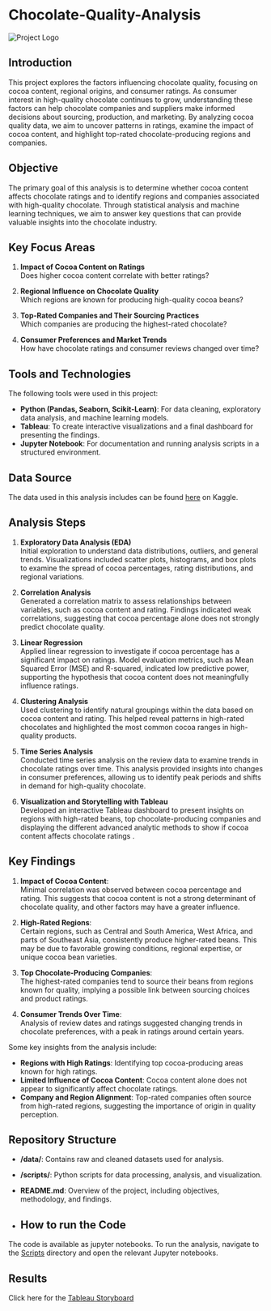 # Chocolate-Quality-Analysis
![Project Logo](images/logo.png)

## Introduction
This project explores the factors influencing chocolate quality, focusing on cocoa content, regional origins, and consumer ratings. As consumer interest in high-quality chocolate continues to grow, understanding these factors can help chocolate companies and suppliers make informed decisions about sourcing, production, and marketing. By analyzing cocoa quality data, we aim to uncover patterns in ratings, examine the impact of cocoa content, and highlight top-rated chocolate-producing regions and companies.

## Objective
The primary goal of this analysis is to determine whether cocoa content affects chocolate ratings and to identify regions and companies associated with high-quality chocolate. Through statistical analysis and machine learning techniques, we aim to answer key questions that can provide valuable insights into the chocolate industry.

## Key Focus Areas
1. **Impact of Cocoa Content on Ratings**  
   Does higher cocoa content correlate with better ratings? 

2. **Regional Influence on Chocolate Quality**  
   Which regions are known for producing high-quality cocoa beans?

3. **Top-Rated Companies and Their Sourcing Practices**  
   Which companies are producing the highest-rated chocolate?

4. **Consumer Preferences and Market Trends**  
   How have chocolate ratings and consumer reviews changed over time? 

## Tools and Technologies
The following tools were used in this project:
- **Python (Pandas, Seaborn, Scikit-Learn)**: For data cleaning, exploratory data analysis, and machine learning models.
- **Tableau**: To create interactive visualizations and a final dashboard for presenting the findings.
- **Jupyter Notebook**: For documentation and running analysis scripts in a structured environment.

## Data Source
The data used in this analysis includes can be found [here](https://www.kaggle.com/datasets/rtatman/chocolate-bar-ratings) on Kaggle.

## Analysis Steps
1. **Exploratory Data Analysis (EDA)**  
   Initial exploration to understand data distributions, outliers, and general trends. Visualizations included scatter plots, histograms, and box plots to examine the spread of cocoa percentages, rating distributions, and regional variations.

2. **Correlation Analysis**  
   Generated a correlation matrix to assess relationships between variables, such as cocoa content and rating. Findings indicated weak correlations, suggesting that cocoa percentage alone does not strongly predict chocolate quality.

3. **Linear Regression**  
   Applied linear regression to investigate if cocoa percentage has a significant impact on ratings. Model evaluation metrics, such as Mean Squared Error (MSE) and R-squared, indicated low predictive power, supporting the hypothesis that cocoa content does not meaningfully influence ratings.

4. **Clustering Analysis**  
   Used clustering to identify natural groupings within the data based on cocoa content and rating. This helped reveal patterns in high-rated chocolates and highlighted the most common cocoa ranges in high-quality products.

5. **Time Series Analysis**  
   Conducted time series analysis on the review data to examine trends in chocolate ratings over time. This analysis provided insights into changes in consumer preferences, allowing us to identify peak periods and shifts in demand for high-quality chocolate.

6. **Visualization and Storytelling with Tableau**  
   Developed an interactive Tableau dashboard to present insights on regions with high-rated beans, top chocolate-producing companies and displaying the different advanced analytic methods to show if cocoa content affects chocolate ratings .

## Key Findings
1. **Impact of Cocoa Content**:  
   Minimal correlation was observed between cocoa percentage and rating. This suggests that cocoa content is not a strong determinant of chocolate quality, and other factors may have a greater influence.

2. **High-Rated Regions**:  
   Certain regions, such as Central and South America, West Africa, and parts of Southeast Asia, consistently produce higher-rated beans. This may be due to favorable growing conditions, regional expertise, or unique cocoa bean varieties.

3. **Top Chocolate-Producing Companies**:  
   The highest-rated companies tend to source their beans from regions known for quality, implying a possible link between sourcing choices and product ratings.

4. **Consumer Trends Over Time**:  
   Analysis of review dates and ratings suggested changing trends in chocolate preferences, with a peak in ratings around certain years.

   
Some key insights from the analysis include:
- **Regions with High Ratings**: Identifying top cocoa-producing areas known for high ratings.
- **Limited Influence of Cocoa Content**: Cocoa content alone does not appear to significantly affect chocolate ratings.
- **Company and Region Alignment**: Top-rated companies often source from high-rated regions, suggesting the importance of origin in quality perception.

## Repository Structure
- **/data/**: Contains raw and cleaned datasets used for analysis.
- **/scripts/**: Python scripts for data processing, analysis, and visualization.
- **README.md**: Overview of the project, including objectives, methodology, and findings.

- ## How to run the Code
The code is available as jupyter notebooks. To run the analysis, navigate to the [Scripts](./Scripts) directory and open the relevant Jupyter notebooks.


## Results
Click here for the [Tableau Storyboard](https://public.tableau.com/app/profile/magdalena.hofbauer/viz/ChocolateBarAnalysis_17305697958730/ChocolateBarAnalysis?publish=yes)
